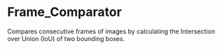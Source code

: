 # Frame_Comparator
Compares consecutive frames of images by calculating the Intersection over Union (IoU) of two bounding boxes.
